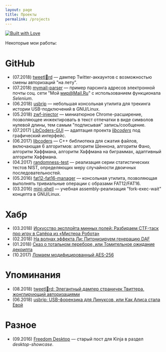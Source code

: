 ```yaml
---
layout: page
title: Проекты
permalink: /projects
---
```


[![Built with Love](https://img.shields.io/badge/built%20with-%F0%9F%92%97%F0%9F%92%97%F0%9F%92%97-lightgrey.svg)](https://emojipedia.org/growing-heart/)

Некоторые мои работы:

# GitHub
* (07.2018) [tweetl:crown:rd](https://github.com/snovvcrash/tweetlord "snovvcrash/tweetlord: Twitter profile dumper (downloader) with authorization swapping.") — дампер Twitter-аккаунтов с возможностью смены авторизаций "на лету".
* (07.2018) [mymail-parser](https://github.com/snovvcrash/mymail-parser "snovvcrash/mymail-parser: Автоматизированный парсер email-адресов соц. сети 'Мой мир@Mail.Ru'.") — пример парсинга адресов электронной почты соц. сети "Мой мир@Mail.Ru" с использованием функционала *Selenium*.
* (06.2018) [usbrip](https://github.com/snovvcrash/usbrip "snovvcrash/usbrip: Simple command line forensics tool for tracking USB device artifacts (history of USB events) on GNU/Linux.") — небольшая консольная утилита для трекинга истории USB-подключений в GNU/Linux.
* (05.2018) [zwf-injector](https://github.com/snovvcrash/zwf-injector "snovvcrash/zwf-injector: Chrome zero-width fingerprint injector.") — миниатюрное Chrome-расширение, позволяющее инжектировать в текст отпечатки в виде символов нулевой длины, тем самым "подписывая" запись/сообщение.
* (07.2017) [LibCoders-GUI](https://github.com/snovvcrash/LibCoders-GUI "snovvcrash/LibCoders-GUI: File compression library (includes 6 algorithms) with Qt GUI.") — адаптация проекта [*libcoders*](https://github.com/snovvcrash/libcoders "snovvcrash/libcoders: File compression library (includes 6 algorithms).") под графический интерфейс.
* (06.2017) [libcoders](https://github.com/snovvcrash/libcoders "snovvcrash/libcoders: File compression library (includes 6 algorithms).") — C++ библиотека для сжатия файлов, включающая 6 алгоритмов: алгоритм Шеннона, алгоритм Фано, алгоритм Хаффмана, алгоритм Хаффмана на биграммах, адаптивный алгоритм Хаффмана.
* (04.2017) [randomness-test](https://github.com/snovvcrash/randomness-test "snovvcrash/randomness-test: Series of NIST randmoness tests for binary sequence validation.") — реализация серии статистических тестов NIST, определяющих меру случайности двоичных последовательностей.
* (05.2016) [fat12-fat16-manager](https://github.com/snovvcrash/fat12-fat16-manager "snovvcrash/fat12-fat16-manager: Tiny command line tool which lets you do trivial operations within a FAT12/FAT16 disk image.") — консольная утилита, позволяющая выполнять тривиальные операции с образами FAT12/FAT16.
* (03.2016) [mini-shell](https://github.com/snovvcrash/mini-shell "snovvcrash/mini-shell: Simplified assembly implementation of linux shell based on 'fork-exec-wait' concept.") — учебная assembly-реализация "fork-exec-wait" концепта в GNU/Linux.

# Хабр
* (03.2018) [Искусство эксплойта минных полей: Разбираем CTF-таск про игру в Сапёра из «Мистера Робота»](https://habr.com/post/351360 "Искусство эксплойта минных полей: Разбираем CTF-таск про игру в Сапёра из «Мистера Робота» / Хабр")
* (02.2018) [На волнах эффекта Ли: Питонизируем генерацию DAF](https://habr.com/post/347580 "На волнах эффекта Ли: Питонизируем генерацию DAF / Хабр")
* (01.2018) [Сказ о тотальном переборе, или Томительное ожидание декрипта](https://habr.com/post/346572 "Сказ о тотальном переборе, или Томительное ожидание декрипта / Хабр")
* (10.2017) [Ломаем модифицированный AES-256](https://habr.com/post/339910 "Ломаем модифицированный AES-256 / Хабр")

# Упоминания
* (08.2018) [tweetl👑rd: Элегантный дампер страничек Твиттера, жонглирующий авторизациями](https://codeby.net/forum/threads/tweetlrd-ehlegantnyj-damper-stranichek-tvittera-zhonglirujuschij-avtorizacijami.64292 "tweetl👑rd: Элегантный дампер страничек Твиттера, жонглирующий авторизациями / Codeby.net - Информационная Безопасность")
* (06.2018) [usbrip: USB-форензика для Линуксов, или Как Алиса стала Евой](https://codeby.net/forum/threads/usbrip-usb-forenzika-dlja-linuksov-ili-kak-alisa-stala-evoj.63644 "usbrip: USB-форензика для Линуксов, или Как Алиса стала Евой / Codeby.net - Информационная Безопасность")

# Разное
* (09.2016) [Freedom Desktop](https://snovvcrash.kinja.com/freedom-desktop-1787162891 "Freedom Desktop") — старый пост для Kinja в раздел *desktop-showcase*.
